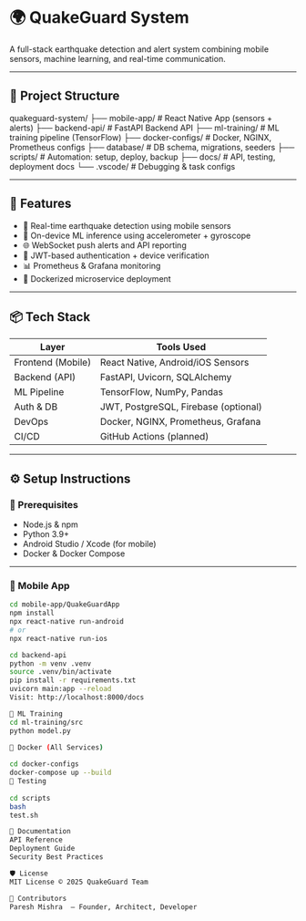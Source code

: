 # 🌍 QuakeGuard System

A full-stack earthquake detection and alert system combining mobile sensors, machine learning, and real-time communication.

---

## 🧩 Project Structure

quakeguard-system/
├── mobile-app/ # React Native App (sensors + alerts)
├── backend-api/ # FastAPI Backend API
├── ml-training/ # ML training pipeline (TensorFlow)
├── docker-configs/ # Docker, NGINX, Prometheus configs
├── database/ # DB schema, migrations, seeders
├── scripts/ # Automation: setup, deploy, backup
├── docs/ # API, testing, deployment docs
└── .vscode/ # Debugging & task configs

---

## 🚀 Features

- 📱 Real-time earthquake detection using mobile sensors
- 🧠 On-device ML inference using accelerometer + gyroscope
- 🌐 WebSocket push alerts and API reporting
- 🔐 JWT-based authentication + device verification
- 📊 Prometheus & Grafana monitoring
- 🐳 Dockerized microservice deployment

---

## 📦 Tech Stack

| Layer         | Tools Used                         |
|---------------|------------------------------------|
| Frontend (Mobile) | React Native, Android/iOS Sensors |
| Backend (API)     | FastAPI, Uvicorn, SQLAlchemy     |
| ML Pipeline       | TensorFlow, NumPy, Pandas        |
| Auth & DB         | JWT, PostgreSQL, Firebase (optional) |
| DevOps            | Docker, NGINX, Prometheus, Grafana |
| CI/CD             | GitHub Actions (planned)         |

---

## ⚙️ Setup Instructions

### 🧱 Prerequisites

- Node.js & npm
- Python 3.9+
- Android Studio / Xcode (for mobile)
- Docker & Docker Compose

---

### 📱 Mobile App

```bash
cd mobile-app/QuakeGuardApp
npm install
npx react-native run-android
# or
npx react-native run-ios

cd backend-api
python -m venv .venv
source .venv/bin/activate
pip install -r requirements.txt
uvicorn main:app --reload
Visit: http://localhost:8000/docs

🤖 ML Training
cd ml-training/src
python model.py

🐳 Docker (All Services)
 
cd docker-configs
docker-compose up --build
🧪 Testing
 
cd scripts
bash
test.sh

📄 Documentation
API Reference
Deployment Guide
Security Best Practices

🛡 License
MIT License © 2025 QuakeGuard Team

🙌 Contributors
Paresh Mishra  – Founder, Architect, Developer
